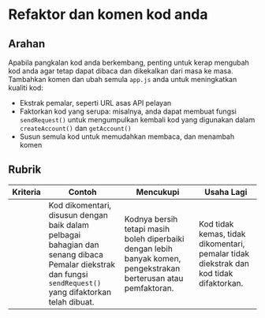 # Refaktor dan komen kod anda

## Arahan

Apabila pangkalan kod anda berkembang, penting untuk kerap mengubah kod anda agar tetap dapat dibaca dan dikekalkan dari masa ke masa. Tambahkan komen dan ubah semula `app.js` anda untuk meningkatkan kualiti kod:

- Ekstrak pemalar, seperti URL asas API pelayan
- Faktorkan kod yang serupa: misalnya, anda dapat membuat fungsi `sendRequest()` untuk mengumpulkan kembali kod yang digunakan dalam `createAccount()` dan `getAccount()`
- Susun semula kod untuk memudahkan membaca, dan menambah komen

## Rubrik

| Kriteria | Contoh                                                                                                                                                     | Mencukupi                                                                                          | Usaha Lagi                                                                    |
| -------- | ------------------------------------------------------------------------------------------------------------------------------------------------------------- | ------------------------------------------------------------------------------------------------- | ------------------------------------------------------------------------------------- |
|          | Kod dikomentari, disusun dengan baik dalam pelbagai bahagian dan senang dibaca Pemalar diekstrak dan fungsi `sendRequest()` yang difaktorkan telah dibuat. | Kodnya bersih tetapi masih boleh diperbaiki dengan lebih banyak komen, pengekstrakan berterusan atau pemfaktoran. | Kod tidak kemas, tidak dikomentari, pemalar tidak diekstrak dan kod tidak difaktorkan. |